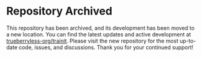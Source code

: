 # Repository Archived

This repository has been archived, and its development has been moved to a new location. You can find the latest updates and active development at [trueberryless-org/trainit](https://github.com/trueberryless-org/trainit). Please visit the new repository for the most up-to-date code, issues, and discussions. Thank you for your continued support!
